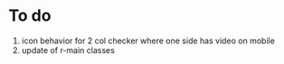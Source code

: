 # To do
1. icon behavior for 2 col checker where one side has video on mobile
2. update of r-main classes
